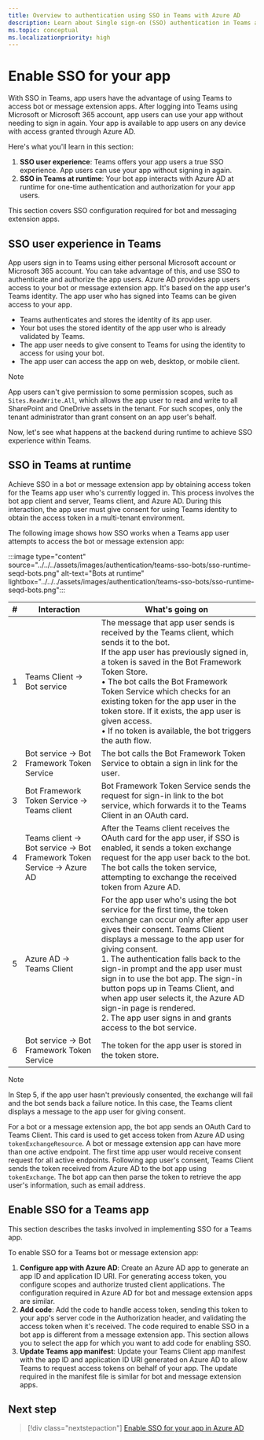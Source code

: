 ```yaml
---
title: Overview to authentication using SSO in Teams with Azure AD
description: Learn about Single sign-on (SSO) authentication in Teams and how to enable it in bots and message extension.
ms.topic: conceptual
ms.localizationpriority: high
---
```

# Enable SSO for your app

With SSO in Teams, app users have the advantage of using Teams to access bot or message extension apps. After logging into Teams using Microsoft or Microsoft 365 account, app users can use your app without needing to sign in again. Your app is available to app users on any device with access granted through Azure AD.

Here's what you'll learn in this section:

1. **SSO user experience**: Teams offers your app users a true SSO experience. App users can use your app without signing in again.
2. **SSO in Teams at runtime**: Your bot app interacts with Azure AD at runtime for one-time authentication and authorization for your app users.

This section covers SSO configuration required for bot and messaging extension apps.

## SSO user experience in Teams

App users sign in to Teams using either personal Microsoft account or Microsoft 365 account. You can take advantage of this, and use SSO to authenticate and authorize the app users. Azure AD provides app users access to your bot or message extension app. It's based on the app user's Teams identity. The app user who has signed into Teams can be given access to your app.

- Teams authenticates and stores the identity of its app user.
- Your bot uses the stored identity of the app user who is already validated by Teams.
- The app user needs to give consent to Teams for using the identity to access for using your bot.
- The app user can access the app on web, desktop, or mobile client.

> [!NOTE]
> App users can't give permission to some permission scopes, such as `Sites.ReadWrite.All`, which allows the app user to read and write to all SharePoint and OneDrive assets in the tenant. For such scopes, only the tenant administrator than grant consent on an app user's behalf.

Now, let's see what happens at the backend during runtime to achieve SSO experience within Teams.

## SSO in Teams at runtime

Achieve SSO in a bot or message extension app by obtaining access token for the Teams app user who's currently logged in. This process involves the bot app client and server, Teams client, and Azure AD. During this interaction, the app user must give consent for using Teams identity to obtain the access token in a multi-tenant environment.

The following image shows how SSO works when a Teams app user attempts to access the bot or message extension app:

:::image type="content" source="../../../assets/images/authentication/teams-sso-bots/sso-runtime-seqd-bots.png" alt-text="Bots at runtime" lightbox="../../../assets/images/authentication/teams-sso-bots/sso-runtime-seqd-bots.png":::

| # | Interaction | What's going on |
| --- | --- | --- |
| 1 | Teams Client → Bot service | The message that app user sends is received by the Teams client, which sends it to the bot. <br> If the app user has previously signed in, a token is saved in the Bot Framework Token Store. <br> • The bot calls the Bot Framework Token Service which checks for an existing token for the app user in the token store. If it exists, the app user is given access. <br> • If no token is available, the bot triggers the auth flow. |
| 2 | Bot service → Bot Framework Token Service | The bot calls the Bot Framework Token Service to obtain a sign in link for the user. |
| 3 | Bot Framework Token Service → Teams client | Bot Framework Token Service sends the request for sign-in link to the bot service, which forwards it to the Teams Client in an OAuth card. |
| 4 | Teams client → Bot service → Bot Framework Token Service → Azure AD | After the Teams client receives the OAuth card for the app user, if SSO is enabled, it sends a token exchange request for the app user back to the bot. The bot calls the token service, attempting to exchange the received token from Azure AD. |
| 5 | Azure AD → Teams Client | For the app user who's using the bot service for the first time, the token exchange can occur only after app user gives their consent. Teams Client displays a message to the app user for giving consent. <br> 1. The authentication falls back to the sign-in prompt and the app user must sign in to use the bot app. The sign-in button pops up in Teams Client, and when app user selects it, the Azure AD sign-in page is rendered. <br> 2. The app user signs in and grants access to the bot service. |
| 6 | Bot service -> Bot Framework Token Service | The token for the app user is stored in the token store. |

> [!NOTE]
> In Step 5, if the app user hasn't previously consented, the exchange will fail and the bot sends back a failure notice. In this case, the Teams client displays a message to the app user for giving consent.

For a bot or a message extension app, the bot app sends an OAuth Card to Teams Client. This card is used to get access token from Azure AD using `tokenExchangeResource`. A bot or message extension app can have more than one active endpoint. The first time app user would receive consent request for all active endpoints. Following app user's consent, Teams Client sends the token received from Azure AD to the bot app using `tokenExchange`. The bot app can then parse the token to retrieve the app user's information, such as email address.

## Enable SSO for a Teams app

This section describes the tasks involved in implementing SSO for a Teams app.

To enable SSO for a Teams bot or message extension app:

1. **Configure app with Azure AD**: Create an Azure AD app to generate an app ID and application ID URI. For generating access token, you configure scopes and authorize trusted client applications. The configuration required in Azure AD for bot and message extension apps are similar. 
1. **Add code**: Add the code to handle access token, sending this token to your app's server code in the Authorization header, and validating the access token when it's received. The code required to enable SSO in a bot app is different from a message extension app. This section allows you to select the app for which you want to add code for enabling SSO.
1. **Update Teams app manifest**: Update your Teams Client app manifest with the app ID and application ID URI generated on Azure AD to allow Teams to request access tokens on behalf of your app. The update required in the manifest file is similar for bot and message extension apps.

## Next step

> [!div class="nextstepaction"]
> [Enable SSO for your app in Azure AD](bot-sso-register-aad.md)

<!--
Points from SME response:

1. The message that app user sends is received by the Teams service, which sends it to the bot.

    1. If the app user has previously signed in, a token is saved in the Bot Framework token store.
    2. The bot calls the Bot Framework token service which checks for an existing token for the app user in the token store. If it exists, the app user is given access.
    3. If no token is available, the bot triggers the auth flow.

2. The bot calls the Bot Framework token service to obtain a sign in link for the user, and send it to Teams service which forwards it to the client.

3. After the Teams client receives the OAuth card for the app user, if Single Sign On is enabled, it sends a token exchange request for the app user back to the Teams service which sends it to the bot.

4. The bot calls the token service, attempting to exchange the received token. If the user has not previously consented, the exchange will fail and the bot sends back a failure notice. In this case, the Teams client displays a message to the app user for giving consent.
    1. In case the consent is required, the authentication falls back to the sign-in prompt and the app user must sign in to use the bot app. The Sign in button pops up in Teams, and then AAD Sign in page is rendered when clicked.
    2. The app user signs in and grants access to the bot.

The token for the app user is stored in the token store.

| # | Interaction | What's going on |
| --- | --- | --- |
| 1 | Teams Client → Bot service | The message that app user sends is received by the Teams client, which sends it to the bot. <br> If the app user has previously signed in, a token is saved in the Bot Framework Token Store. <br> • The bot calls the Bot Framework Token Service which checks for an existing token for the app user in the token store. If it exists, the app user is given access. <br> • If no token is available, the bot triggers the auth flow. |
| 2 | Bot service → Bot Framework Token Service | The bot calls the Bot Framework Token Service to obtain a sign in link for the user. |
| 3 | Bot Framework Token Service → Teams client | Bot Framework Token Service sends the request for sign-in link to the bot service, which forwards it to the Teams client. |
| 4 | Teams client → Bot service | After the Teams client receives the OAuth card for the app user, if SSO is enabled, it sends a token exchange request for the app user back to the bot. |
| 5 | Bot service → Bot Framework Token Service | The bot calls the token service, attempting to exchange the received token. |
| 6 | Bot Framework Token Service → Azure AD | For the app user who's using the bot service for the first time, the exchange can occur only after app user gives their consent.  The Teams client displays a message to the app user for giving consent. |
| 7 | Azure AD → Teams Client | For the app user who's using the bot service for the first time, the token exchange can occur only after app user gives their consent. Teams Client displays a message to the app user for giving consent. <br> 1. The authentication falls back to the sign-in prompt and the app user must sign in to use the bot app. The sign-in button pops up in Teams Client, and when app user selects it, the Azure AD sign-in page is rendered. <br> 2. The app user signs in and grants access to the bot service. |
| 8 | Bot service -> Bot Framework Token Service | The token for the app user is stored in the token store. |

-->
<!--### Enhance user experience with SSO

Here's what your app users get with SSO experience:

- Teams gets the access token for the current app user from Azure AD. This interaction with Azure AD is invisible to the app user. It translates to getting app access without having to leave Teams environment.
- An app user needs to consent only in a multi-tenant environment. If the app user and the app reside in the same tenant, the app user doesn't need to give consent for using the app.
- After consenting to Teams the first time, the app user can use your app with no further need of consent, even on any other device. For this reason, it offers a better user experience.
  - Alternatively, the tenant administrator can grant consent on behalf of the app users. In this scenario, when the tenant administrator consents for app users in the tenant, the app users don't need to be prompted for consent at all. This means that the app users don't see the consent dialogs, and can access the app seamlessly.
- The access token is pre-fetched by Teams to improve performance and load time of the app in Teams environment.
- App users don't need to memorize or record several passwords to access and use apps in Teams environment.-->

